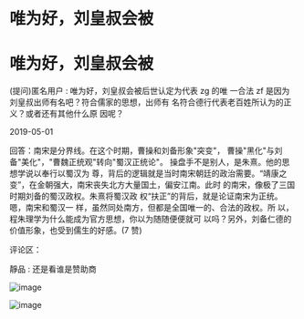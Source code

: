 # 唯为好，刘皇叔会被

# 唯为好，刘皇叔会被

(提问)匿名用户 : 唯为好，刘皇叔会被后世认定为代表 zg 的唯 一合法 zf 是因为刘皇叔出师有名吧？符合儒家的思想，出师有 名符合德行代表老百姓所认为的正义？或者还有其他什么原 因呢？

2019-05-01

回答：南宋是分界线。在这个时期，曹操和刘备形象"突变"， 曹操"黑化"与刘备"美化"，"曹魏正统观"转向"蜀汉正统论"。 操盘手不是别人，是朱熹。他的思想学说以奉行以蜀汉为 尊，背后的逻辑就是当时南宋朝廷的政治需要。“靖康之 变”，在金朝强大，南宋丧失北方大量国土，偏安江南。此时 的南宋，像极了三国时期刘备的蜀汉政权。朱熹将蜀汉政 权“扶正”的背后，就是论证南宋为正统。嗯，南宋和蜀汉一 样，虽然同处南方，但都是全国唯一的、合法的政权。所 以，程朱理学为什么能成为官方思想，你以为随随便便就可 以吗？另外，刘备仁德的价值形象，也受到儒生的好感。(7 赞)

评论区：

靜品 : 还是看谁是赞助商

![image](img/Image_183.png)

![image](img/Image_184.png)